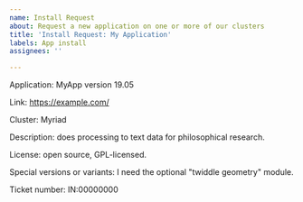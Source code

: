 ```yaml
---
name: Install Request
about: Request a new application on one or more of our clusters
title: 'Install Request: My Application'
labels: App install
assignees: ''

---
```


<!--
It helps to give us as much information about the application as you know.
 Below are some things that really help.
 Please delete any bits you don't know or don't need.
 Any text contained in these arrows will be hidden in the final result.
-->

<!-- 
The name and version of the application you need should go here. If you don't need a specific version, we'll usually go for the latest release marked "stable". 

Please also put this in the subject of the issue!
-->
Application: MyApp version 19.05

Link: <https://example.com/>

<!--
We generally install software on all the clusters unless licensing or technical problems prevent that. It's still useful to let us know which clusters you plan to use the software on, though.
-->
Cluster: Myriad

<!-- 
A bit of description helps: a line or two about what the application does, as you'd describe it to a colleague. This lets us make sure we have the right thing, and helps other users who might be looking for something similar.
-->
Description: does processing to text data for philosophical research.

<!--
Licensing: if you know what kind of software license the application is provided under, let us know. We can look this up if you not sure, but knowing in advance whether it's commercial or open-source software helps. 
If it's commercial software, we may need you to provide us with a bundle or installer. In this case, uploading it to the cluster you need it installed on is the quickest way to get it to us.
In some cases, awkward licenses may cause problems here, but we'll find out whether this is the case.
-->
License: open source, GPL-licensed.

<!--
Special versions or variants: sometimes people need a version compiled with a particular optional feature enabled, or an optional library compiled in. Let us know here if that's the case.
-->
Special versions or variants: I need the optional "twiddle geometry" module.

<!--
Incident number: if you already have a ticket in our email support system about this, it helps to put the ID number here. These start with "IN", a colon, and then a number, e.g. IN:03527651. You can find it in the subject of the email you received back when the ticket was created.
-->
Ticket number: IN:00000000

<!--
Any other information you think might be useful or relevant can go here.
-->

